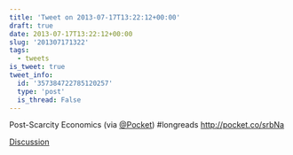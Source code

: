 ```yaml
---
title: 'Tweet on 2013-07-17T13:22:12+00:00'
draft: true
date: 2013-07-17T13:22:12+00:00
slug: '201307171322'
tags:
  - tweets
is_tweet: true
tweet_info:
  id: '357384722785120257'
  type: 'post'
  is_thread: False
---
```




Post-Scarcity Economics (via [@Pocket](https://x.com/Pocket)) #longreads <http://pocket.co/srbNa>

[Discussion](https://x.com/sytelus/status/357384722785120257)
